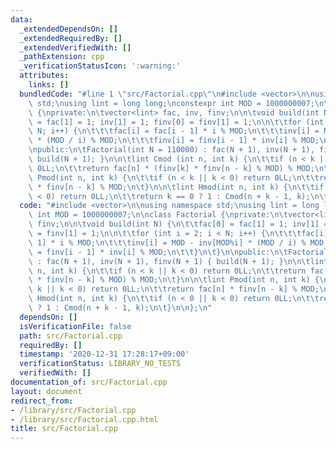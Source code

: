```yaml
---
data:
  _extendedDependsOn: []
  _extendedRequiredBy: []
  _extendedVerifiedWith: []
  _pathExtension: cpp
  _verificationStatusIcon: ':warning:'
  attributes:
    links: []
  bundledCode: "#line 1 \"src/Factorial.cpp\"\n#include <vector>\n\nusing namespace\
    \ std;\nusing lint = long long;\nconstexpr int MOD = 1000000007;\n\nclass Factorial\
    \ {\nprivate:\n\tvector<lint> fac, inv, finv;\n\n\tvoid build(int N) {\n\t\tfac[0]\
    \ = fac[1] = 1; inv[1] = 1; finv[0] = finv[1] = 1;\n\n\t\tfor (int i = 2; i <\
    \ N; i++) {\n\t\t\tfac[i] = fac[i - 1] * i % MOD;\n\t\t\tinv[i] = MOD - inv[MOD%i]\
    \ * (MOD / i) % MOD;\n\t\t\tfinv[i] = finv[i - 1] * inv[i] % MOD;\n\t\t}\n\t}\n\
    \npublic:\n\tFactorial(int N = 110000) : fac(N + 1), inv(N + 1), finv(N + 1) {\
    \ build(N + 1); }\n\n\tlint Cmod (int n, int k) {\n\t\tif (n < k || k < 0) return\
    \ 0LL;\n\t\treturn fac[n] * (finv[k] * finv[n - k] % MOD) % MOD;\n\t}\n\n\tlint\
    \ Pmod(int n, int k) {\n\t\tif (n < k || k < 0) return 0LL;\n\t\treturn fac[n]\
    \ * finv[n - k] % MOD;\n\t}\n\n\tlint Hmod(int n, int k) {\n\t\tif (n < 0 || k\
    \ < 0) return 0LL;\n\t\treturn k == 0 ? 1 : Cmod(n + k - 1, k);\n\t}\n\n};\n"
  code: "#include <vector>\n\nusing namespace std;\nusing lint = long long;\nconstexpr\
    \ int MOD = 1000000007;\n\nclass Factorial {\nprivate:\n\tvector<lint> fac, inv,\
    \ finv;\n\n\tvoid build(int N) {\n\t\tfac[0] = fac[1] = 1; inv[1] = 1; finv[0]\
    \ = finv[1] = 1;\n\n\t\tfor (int i = 2; i < N; i++) {\n\t\t\tfac[i] = fac[i -\
    \ 1] * i % MOD;\n\t\t\tinv[i] = MOD - inv[MOD%i] * (MOD / i) % MOD;\n\t\t\tfinv[i]\
    \ = finv[i - 1] * inv[i] % MOD;\n\t\t}\n\t}\n\npublic:\n\tFactorial(int N = 110000)\
    \ : fac(N + 1), inv(N + 1), finv(N + 1) { build(N + 1); }\n\n\tlint Cmod (int\
    \ n, int k) {\n\t\tif (n < k || k < 0) return 0LL;\n\t\treturn fac[n] * (finv[k]\
    \ * finv[n - k] % MOD) % MOD;\n\t}\n\n\tlint Pmod(int n, int k) {\n\t\tif (n <\
    \ k || k < 0) return 0LL;\n\t\treturn fac[n] * finv[n - k] % MOD;\n\t}\n\n\tlint\
    \ Hmod(int n, int k) {\n\t\tif (n < 0 || k < 0) return 0LL;\n\t\treturn k == 0\
    \ ? 1 : Cmod(n + k - 1, k);\n\t}\n\n};\n"
  dependsOn: []
  isVerificationFile: false
  path: src/Factorial.cpp
  requiredBy: []
  timestamp: '2020-12-31 17:28:17+09:00'
  verificationStatus: LIBRARY_NO_TESTS
  verifiedWith: []
documentation_of: src/Factorial.cpp
layout: document
redirect_from:
- /library/src/Factorial.cpp
- /library/src/Factorial.cpp.html
title: src/Factorial.cpp
---
```

